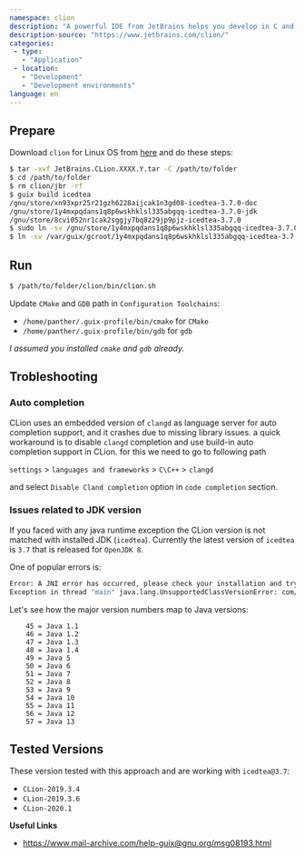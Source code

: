 ```yaml
---
namespace: clion
description: "A powerful IDE from JetBrains helps you develop in C and C++ on Linux, macOS"
description-source: "https://www.jetbrains.com/clion/"
categories:
 - type:
   - "Application"
 - location:
   - "Development"
   - "Development environments"
language: en
---
```


## Prepare

Download `clion` for Linux OS from [here](https://www.jetbrains.com/clion/download/other.html) and do these steps:

```bash
$ tar -xvf JetBrains.CLion.XXXX.Y.tar -C /path/to/folder
$ cd /path/to/folder
$ rm clion/jbr -rf
$ guix build icedtea
/gnu/store/xn93xpr25r21gzh6228aijcak1n3gd08-icedtea-3.7.0-doc
/gnu/store/1y4mxpqdans1q8p6wskhklsl335abgqq-icedtea-3.7.0-jdk
/gnu/store/8cvi052nr1cak2sggjy7bq8z29jp9pjz-icedtea-3.7.0
$ sudo ln -sv /gnu/store/1y4mxpqdans1q8p6wskhklsl335abgqq-icedtea-3.7.0-jdk /var/guix/gcroots
$ ln -sv /var/guix/gcroot/1y4mxpqdans1q8p6wskhklsl335abgqq-icedtea-3.7.0-jdk /path/to/folder/clion/jbr
```

## Run

```bash
$ /path/to/folder/clion/bin/clion.sh
```

Update `CMake` and `GDB` path in `Configuration Toolchains`:
- `/home/panther/.guix-profile/bin/cmake` for `CMake`
- `/home/panther/.guix-profile/bin/gdb` for `gdb`

*I assumed you installed `cmake` and `gdb` already.*

## Trobleshooting 

### Auto completion

CLion uses an embedded version of `clangd` as language server for auto completion support, and it crashes due to missing library issues. a quick workaround is to disable `clangd` completion and use build-in auto completion support in CLion. for this we need to go to following path

 `settings` > `languages and frameworks` > `C\C++` > `clangd`

and select `Disable Cland completion` option in `code completion` section.

<!-- the other option is to find a solution to use guix provided version of clangd, located in `extra` output of `clang` package. -->

### Issues related to JDK version

If you faced with any java runtime exception the CLion version is not matched with installed JDK (`icedtea`). Currently the latest version of `icedtea` is `3.7` that is released for `OpenJDK 8`.

One of popular errors is:

```bash
Error: A JNI error has occurred, please check your installation and try again
Exception in thread "main" java.lang.UnsupportedClassVersionError: com/intellij/idea/Main has been compiled by a more recent version of the Java Runtime (class file version 55.0), this version of the Java Runtime only recognizes class file versions up to 52.0
```

Let's see how the major version numbers map to Java versions:

```
    45 = Java 1.1
    46 = Java 1.2
    47 = Java 1.3
    48 = Java 1.4
    49 = Java 5
    50 = Java 6
    51 = Java 7
    52 = Java 8
    53 = Java 9
    54 = Java 10
    55 = Java 11
    56 = Java 12
    57 = Java 13
```


## Tested Versions

These version tested with this approach and are working with `icedtea@3.7`:

* `CLion-2019.3.4`
* `CLion-2019.3.6`
* `CLion-2020.1`


**Useful Links**
* https://www.mail-archive.com/help-guix@gnu.org/msg08193.html

